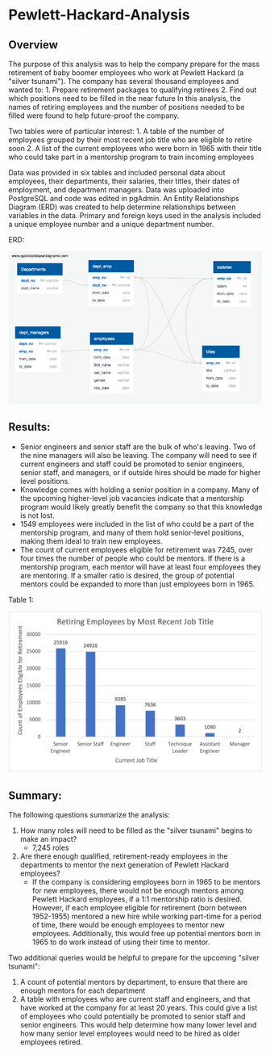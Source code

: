 # Pewlett-Hackard-Analysis

## Overview

The purpose of this analysis was to help the company prepare for the mass retirement of baby boomer employees who work at Pewlett Hackard (a "silver tsunami"). The company has several thousand employees and wanted to:
    1. Prepare retirement packages to qualifying retirees
    2. Find out which positions need to be filled in the near future
In this analysis, the names of retiring employees and the number of positions needed to be filled were found to help future-proof the company. 

Two tables were of particular interest:
    1. A table of the number of employees grouped by their most recent job title who are eligible to retire soon
    2. A list of the current employees who were born in 1965 with their title who could take part in a mentorship program to train incoming employees

Data was provided in six tables and included personal data about employees, their departments, their salaries, their titles, their dates of employment, and department managers. Data was uploaded into PostgreSQL and code was edited in pgAdmin. An Entity Relationships Diagram (ERD) was created to help determine relationships between variables in the data. Primary and foreign keys used in the analysis included a unique employee number and a unique department number. 

ERD:

![ERD](https://github.com/emariecovey/Pewlett-Hackard-Analysis/blob/main/EmployeeDB.png)

## Results: 

- Senior engineers and senior staff are the bulk of who's leaving. Two of the nine managers will also be leaving. The company will need to see if current engineers and staff could be promoted to senior engineers, senior staff, and managers, or if outside hires should be made for higher level positions. 
- Knowledge comes with holding a senior position in a company. Many of the upcoming higher-level job vacancies indicate that a mentorship program would likely greatly benefit the company so that this knowledge is not lost. 
- 1549 employees were included in the list of who could be a part of the mentorship program, and many of them hold senior-level positions, making them ideal to train new employees. 
- The count of current employees eligible for retirement was 7245, over four times the number of people who could be mentors. If there is a mentorship program, each mentor will have at least four employees they are mentoring. If a smaller ratio is desired, the group of potential mentors could be expanded to more than just employees born in 1965. 

Table 1:

![retire_emp_by_job_title.png](https://github.com/emariecovey/Pewlett-Hackard-Analysis/blob/main/retire_emp_by_job_title.png)


## Summary: 

The following questions summarize the analysis: 
1. How many roles will need to be filled as the "silver tsunami" begins to make an impact?
    - 7,245 roles
2. Are there enough qualified, retirement-ready employees in the departments to mentor the next generation of Pewlett Hackard employees?
    - If the company is considering employees born in 1965 to be mentors for new employees, there would not be enough mentors among Pewlett Hackard employees, if a 1:1 mentorship ratio is desired. However, if each employee eligible for retirement (born between 1952-1955) mentored a new hire while working part-time for a period of time, there would be enough employees to mentor new employees. Additionally, this would free up potential mentors born in 1965 to do work instead of using their time to mentor. 

Two additional queries would be helpful to prepare for the upcoming "silver tsunami":
1. A count of potential mentors by department, to ensure that there are enough mentors for each department 
2. A table with employees who are current staff and engineers, and that have worked at the company for at least 20 years. This could give a list of employees who could potentially be promoted to senior staff and senior engineers. This would help determine how many lower level and how many senior level employees would need to be hired as older employees retired. 